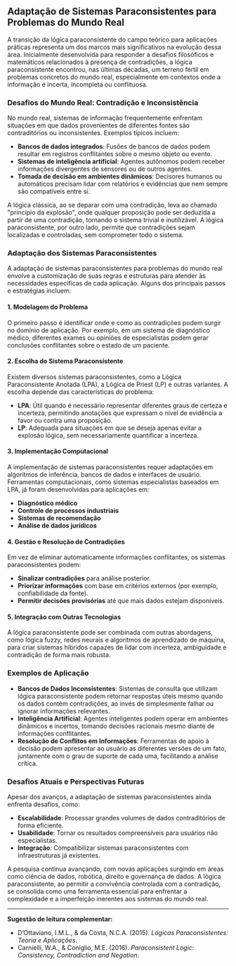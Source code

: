 
## Adaptação de Sistemas Paraconsistentes para Problemas do Mundo Real

A transição da lógica paraconsistente do campo teórico para aplicações práticas representa um dos marcos mais significativos na evolução dessa área. Inicialmente desenvolvida para responder a desafios filosóficos e matemáticos relacionados à presença de contradições, a lógica paraconsistente encontrou, nas últimas décadas, um terreno fértil em problemas concretos do mundo real, especialmente em contextos onde a informação é incerta, incompleta ou conflituosa.

### Desafios do Mundo Real: Contradição e Inconsistência

No mundo real, sistemas de informação frequentemente enfrentam situações em que dados provenientes de diferentes fontes são contraditórios ou inconsistentes. Exemplos típicos incluem:

- **Bancos de dados integrados**: Fusões de bancos de dados podem resultar em registros conflitantes sobre o mesmo objeto ou evento.
- **Sistemas de inteligência artificial**: Agentes autônomos podem receber informações divergentes de sensores ou de outros agentes.
- **Tomada de decisão em ambientes dinâmicos**: Decisores humanos ou automáticos precisam lidar com relatórios e evidências que nem sempre são compatíveis entre si.

A lógica clássica, ao se deparar com uma contradição, leva ao chamado "princípio da explosão", onde qualquer proposição pode ser deduzida a partir de uma contradição, tornando o sistema trivial e inutilizável. A lógica paraconsistente, por outro lado, permite que contradições sejam localizadas e controladas, sem comprometer todo o sistema.

### Adaptação dos Sistemas Paraconsistentes

A adaptação de sistemas paraconsistentes para problemas do mundo real envolve a customização de suas regras e estruturas para atender às necessidades específicas de cada aplicação. Alguns dos principais passos e estratégias incluem:

#### 1. **Modelagem do Problema**

O primeiro passo é identificar onde e como as contradições podem surgir no domínio de aplicação. Por exemplo, em um sistema de diagnóstico médico, diferentes exames ou opiniões de especialistas podem gerar conclusões conflitantes sobre o estado de um paciente.

#### 2. **Escolha do Sistema Paraconsistente**

Existem diversos sistemas paraconsistentes, como a Lógica Paraconsistente Anotada (LPA), a Lógica de Priest (LP) e outras variantes. A escolha depende das características do problema:

- **LPA**: Útil quando é necessário representar diferentes graus de certeza e incerteza, permitindo anotações que expressam o nível de evidência a favor ou contra uma proposição.
- **LP**: Adequada para situações em que se deseja apenas evitar a explosão lógica, sem necessariamente quantificar a incerteza.

#### 3. **Implementação Computacional**

A implementação de sistemas paraconsistentes requer adaptações em algoritmos de inferência, bancos de dados e interfaces de usuário. Ferramentas computacionais, como sistemas especialistas baseados em LPA, já foram desenvolvidas para aplicações em:

- **Diagnóstico médico**
- **Controle de processos industriais**
- **Sistemas de recomendação**
- **Análise de dados jurídicos**

#### 4. **Gestão e Resolução de Contradições**

Em vez de eliminar automaticamente informações conflitantes, os sistemas paraconsistentes podem:

- **Sinalizar contradições** para análise posterior.
- **Priorizar informações** com base em critérios externos (por exemplo, confiabilidade da fonte).
- **Permitir decisões provisórias** até que mais dados estejam disponíveis.

#### 5. **Integração com Outras Tecnologias**

A lógica paraconsistente pode ser combinada com outras abordagens, como lógica fuzzy, redes neurais e algoritmos de aprendizado de máquina, para criar sistemas híbridos capazes de lidar com incerteza, ambiguidade e contradição de forma mais robusta.

### Exemplos de Aplicação

- **Bancos de Dados Inconsistentes**: Sistemas de consulta que utilizam lógica paraconsistente podem retornar respostas úteis mesmo quando os dados contêm contradições, ao invés de simplesmente falhar ou ignorar informações relevantes.
- **Inteligência Artificial**: Agentes inteligentes podem operar em ambientes dinâmicos e incertos, tomando decisões racionais mesmo diante de informações conflitantes.
- **Resolução de Conflitos em Informações**: Ferramentas de apoio à decisão podem apresentar ao usuário as diferentes versões de um fato, juntamente com o grau de suporte de cada uma, facilitando a análise crítica.

### Desafios Atuais e Perspectivas Futuras

Apesar dos avanços, a adaptação de sistemas paraconsistentes ainda enfrenta desafios, como:

- **Escalabilidade**: Processar grandes volumes de dados contraditórios de forma eficiente.
- **Usabilidade**: Tornar os resultados compreensíveis para usuários não especialistas.
- **Integração**: Compatibilizar sistemas paraconsistentes com infraestruturas já existentes.

A pesquisa continua avançando, com novas aplicações surgindo em áreas como ciência de dados, robótica, direito e governança de dados. A lógica paraconsistente, ao permitir a convivência controlada com a contradição, se consolida como uma ferramenta essencial para enfrentar a complexidade e a imperfeição inerentes aos sistemas do mundo real.

___
**Sugestão de leitura complementar:**  
- D’Ottaviano, I.M.L., & da Costa, N.C.A. (2015). *Lógicas Paraconsistentes: Teoria e Aplicações*.
- Carnielli, W.A., & Coniglio, M.E. (2016). *Paraconsistent Logic: Consistency, Contradiction and Negation*.

